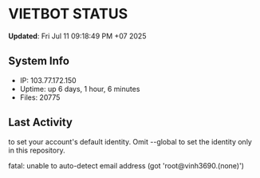 # VIETBOT STATUS
**Updated**: Fri Jul 11 09:18:49 PM +07 2025

## System Info
- IP: 103.77.172.150
- Uptime: up 6 days, 1 hour, 6 minutes
- Files: 20775

## Last Activity

to set your account's default identity.
Omit --global to set the identity only in this repository.

fatal: unable to auto-detect email address (got 'root@vinh3690.(none)')
